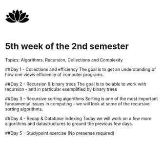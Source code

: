 ![Alt text](img/lotussm.png)
# 5th week of the 2nd semester
Topics: Algorithms, Recursion, Collections and Complexity

##Day 1 - Collections and efficiency
The goal is to get an understanding of how one views efficiency of computer programs. 

##Day 2 - Recursion & binary trees
The goal is to be able to work with recursion - and in particular exemplified by binary trees

##Day 3 - Recursive sorting algorithms
Sorting is one of the most important fundamental issues in computing - we will look at some of the recursive sorting algorithms.

##Day 4 - Recap & Database indexing
Today we will work on a few more algorithms and datastructures to ground the previous few days.

##Day 5 - Studypoint exercise
(No presense required)
